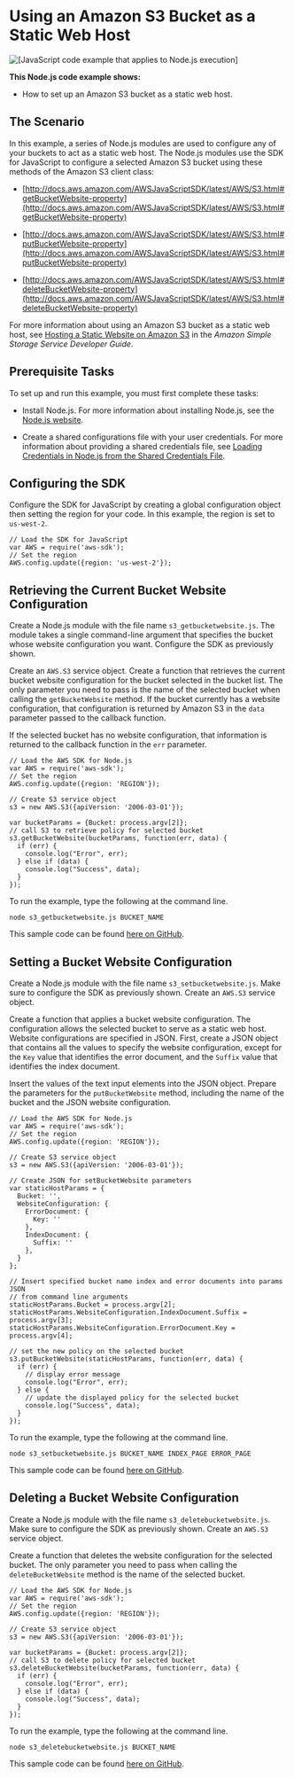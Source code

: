# Using an Amazon S3 Bucket as a Static Web Host<a name="s3-example-static-web-host"></a>

![\[JavaScript code example that applies to Node.js execution\]](http://docs.aws.amazon.com/sdk-for-javascript/v2/developer-guide/images/nodeicon.png)

**This Node\.js code example shows:**

+ How to set up an Amazon S3 bucket as a static web host\.

## The Scenario<a name="s3-example-static-web-host-scenario"></a>

In this example, a series of Node\.js modules are used to configure any of your buckets to act as a static web host\. The Node\.js modules use the SDK for JavaScript to configure a selected Amazon S3 bucket using these methods of the Amazon S3 client class:

+ [http://docs.aws.amazon.com/AWSJavaScriptSDK/latest/AWS/S3.html#getBucketWebsite-property](http://docs.aws.amazon.com/AWSJavaScriptSDK/latest/AWS/S3.html#getBucketWebsite-property)

+ [http://docs.aws.amazon.com/AWSJavaScriptSDK/latest/AWS/S3.html#putBucketWebsite-property](http://docs.aws.amazon.com/AWSJavaScriptSDK/latest/AWS/S3.html#putBucketWebsite-property)

+ [http://docs.aws.amazon.com/AWSJavaScriptSDK/latest/AWS/S3.html#deleteBucketWebsite-property](http://docs.aws.amazon.com/AWSJavaScriptSDK/latest/AWS/S3.html#deleteBucketWebsite-property)

For more information about using an Amazon S3 bucket as a static web host, see [Hosting a Static Website on Amazon S3](http://docs.aws.amazon.com/AmazonS3/latest/dev/WebsiteHosting.html) in the *Amazon Simple Storage Service Developer Guide*\.

## Prerequisite Tasks<a name="s3-example-static-web-host-prerequisites"></a>

To set up and run this example, you must first complete these tasks:

+ Install Node\.js\. For more information about installing Node\.js, see the [Node\.js website](https://nodejs.org)\.

+ Create a shared configurations file with your user credentials\. For more information about providing a shared credentials file, see [Loading Credentials in Node\.js from the Shared Credentials File](loading-node-credentials-shared.md)\.

## Configuring the SDK<a name="s3-example-static-web-host-configure-sdk"></a>

Configure the SDK for JavaScript by creating a global configuration object then setting the region for your code\. In this example, the region is set to `us-west-2`\.

```
// Load the SDK for JavaScript
var AWS = require('aws-sdk');
// Set the region 
AWS.config.update({region: 'us-west-2'});
```

## Retrieving the Current Bucket Website Configuration<a name="s3-example-static-web-host-get-website"></a>

Create a Node\.js module with the file name `s3_getbucketwebsite.js`\. The module takes a single command\-line argument that specifies the bucket whose website configuration you want\. Configure the SDK as previously shown\.

Create an `AWS.S3` service object\. Create a function that retrieves the current bucket website configuration for the bucket selected in the bucket list\. The only parameter you need to pass is the name of the selected bucket when calling the `getBucketWebsite` method\. If the bucket currently has a website configuration, that configuration is returned by Amazon S3 in the `data` parameter passed to the callback function\.

If the selected bucket has no website configuration, that information is returned to the callback function in the `err` parameter\.

```
// Load the AWS SDK for Node.js
var AWS = require('aws-sdk');
// Set the region 
AWS.config.update({region: 'REGION'});

// Create S3 service object
s3 = new AWS.S3({apiVersion: '2006-03-01'});

var bucketParams = {Bucket: process.argv[2]};
// call S3 to retrieve policy for selected bucket
s3.getBucketWebsite(bucketParams, function(err, data) {
  if (err) {
    console.log("Error", err);
  } else if (data) {
    console.log("Success", data);
  }
});
```

To run the example, type the following at the command line\.

```
node s3_getbucketwebsite.js BUCKET_NAME
```

This sample code can be found [here on GitHub](https://github.com/awsdocs/aws-doc-sdk-examples/blob/master/javascript/example_code/s3/s3_getbucketwebsite.js)\.

## Setting a Bucket Website Configuration<a name="s3-example-static-web-host-set-website"></a>

Create a Node\.js module with the file name `s3_setbucketwebsite.js`\. Make sure to configure the SDK as previously shown\. Create an `AWS.S3` service object\. 

Create a function that applies a bucket website configuration\. The configuration allows the selected bucket to serve as a static web host\. Website configurations are specified in JSON\. First, create a JSON object that contains all the values to specify the website configuration, except for the `Key` value that identifies the error document, and the `Suffix` value that identifies the index document\.

Insert the values of the text input elements into the JSON object\. Prepare the parameters for the `putBucketWebsite` method, including the name of the bucket and the JSON website configuration\.

```
// Load the AWS SDK for Node.js
var AWS = require('aws-sdk');
// Set the region 
AWS.config.update({region: 'REGION'});

// Create S3 service object
s3 = new AWS.S3({apiVersion: '2006-03-01'});

// Create JSON for setBucketWebsite parameters
var staticHostParams = {
  Bucket: '',
  WebsiteConfiguration: {
    ErrorDocument: {
      Key: ''
    },
    IndexDocument: {
      Suffix: ''
    },
  }
};

// Insert specified bucket name index and error documents into params JSON
// from command line arguments
staticHostParams.Bucket = process.argv[2];
staticHostParams.WebsiteConfiguration.IndexDocument.Suffix = process.argv[3];
staticHostParams.WebsiteConfiguration.ErrorDocument.Key = process.argv[4];

// set the new policy on the selected bucket
s3.putBucketWebsite(staticHostParams, function(err, data) {
  if (err) {
    // display error message
    console.log("Error", err);
  } else {
    // update the displayed policy for the selected bucket
    console.log("Success", data);
  }
});
```

To run the example, type the following at the command line\.

```
node s3_setbucketwebsite.js BUCKET_NAME INDEX_PAGE ERROR_PAGE
```

This sample code can be found [here on GitHub](https://github.com/awsdocs/aws-doc-sdk-examples/blob/master/javascript/example_code/s3/s3_setbucketwebsite.js)\.

## Deleting a Bucket Website Configuration<a name="s3-example-static-web-host-delete-website"></a>

Create a Node\.js module with the file name `s3_deletebucketwebsite.js`\. Make sure to configure the SDK as previously shown\. Create an `AWS.S3` service object\. 

Create a function that deletes the website configuration for the selected bucket\. The only parameter you need to pass when calling the `deleteBucketWebsite` method is the name of the selected bucket\.

```
// Load the AWS SDK for Node.js
var AWS = require('aws-sdk');
// Set the region 
AWS.config.update({region: 'REGION'});

// Create S3 service object
s3 = new AWS.S3({apiVersion: '2006-03-01'});

var bucketParams = {Bucket: process.argv[2]};
// call S3 to delete policy for selected bucket
s3.deleteBucketWebsite(bucketParams, function(err, data) {
  if (err) {
    console.log("Error", err);
  } else if (data) {
    console.log("Success", data);
  }
});
```

To run the example, type the following at the command line\.

```
node s3_deletebucketwebsite.js BUCKET_NAME
```

This sample code can be found [here on GitHub](https://github.com/awsdocs/aws-doc-sdk-examples/blob/master/javascript/example_code/s3/s3_deletebucketwebsite.js)\.